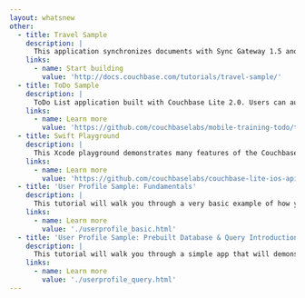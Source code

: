 ```yaml
---
layout: whatsnew
other:
  - title: Travel Sample
    description: |
      This application synchronizes documents with Sync Gateway 1.5 and Couchbase Server 5.0. Shared bucket access is enabled to allow web and mobile clients to perform the same operations on the bucket.
    links:
      - name: Start building
        value: 'http://docs.couchbase.com/tutorials/travel-sample/'
  - title: ToDo Sample
    description: |
      ToDo List application built with Couchbase Lite 2.0. Users can authenticate, create lists with tasks. Each task can have optional blob attached to it. Lists can be shared with multiple users.
    links:
      - name: Learn more
        value: 'https://github.com/couchbaselabs/mobile-training-todo/tree/feature/2.0'
  - title: Swift Playground
    description: |
      This Xcode playground demonstrates many features of the Couchbase Lite 2.0 API. And with the features of Xcode playgrounds, you can run the code sequentially and see results instantly within Xcode.
    links:
      - name: Learn more
        value: 'https://github.com/couchbaselabs/couchbase-lite-ios-api-playground'
  - title: 'User Profile Sample: Fundamentals'
    description: |
      This tutorial will walk you through a very basic example of how you can use Couchbase Lite 2.0 as a standalone, embedded data store within your iOS App.  You will learn the fundamentals of Database Operations and Document CRUD Operations.
    links:
      - name: Learn more
        value: './userprofile_basic.html'
  - title: 'User Profile Sample: Prebuilt Database & Query Introduction'
    description: |
      This tutorial will walk you through a simple app that will demonstrate how to use a pre-built Couchbase Lite database . In addition, we will look at a sample Query using the new Query API to retrieve records from the local database.
    links:
      - name: Learn more
        value: './userprofile_query.html'
---
```

